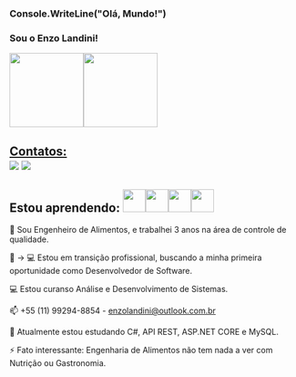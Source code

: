 ### Console.WriteLine("Olá, Mundo!") 
### Sou o Enzo Landini!

<div><a href="https://github.com/Enzolandini"><img height="130em" src="https://github-readme-stats.vercel.app/api/top-langs/?username=Enzolandini&layout=compact&langs_count=7&theme=dracula"/><img height="130em" src="https://github-readme-stats.vercel.app/api?username=Enzolandini&show_icons=true&theme=dracula&include_all_commits=true&count_private=true"/></div>

## Contatos:<div><a href="https://instagram.com/enzolandini" target="_blank"><img src="https://img.shields.io/badge/-Instagram-%23E4405F?style=for-the-badge&logo=instagram&logoColor=white" target="_blank"></a>  <a href="https://www.linkedin.com/in/enzolandini" target="_blank"><img src="https://img.shields.io/badge/-LinkedIn-%230077B5?style=for-the-badge&logo=linkedin&logoColor=white" target="_blank"></a>   </div>

## Estou aprendendo: <img src="https://cdn.jsdelivr.net/gh/devicons/devicon/icons/java/java-original-wordmark.svg" width="40" heigth ="40"/><img src="https://cdn.jsdelivr.net/gh/devicons/devicon/icons/csharp/csharp-original.svg" width="40" heigth ="40"/><img src="https://cdn.jsdelivr.net/gh/devicons/devicon/icons/mysql/mysql-original.svg" width="40" heigth ="40"/><img src="https://cdn.jsdelivr.net/gh/devicons/devicon/icons/angularjs/angularjs-original.svg" width="40" heigth ="40"/>

🍕 Sou Engenheiro de Alimentos, e trabalhei 3 anos na área de controle de qualidade. 

🍕 -> 💻 Estou em transição profissional, buscando a minha primeira oportunidade como Desenvolvedor de Software.

💻 Estou curanso Análise e Desenvolvimento de Sistemas.

📫 +55 (11) 99294-8854 - enzolandini@outlook.com.br

🤔 Atualmente estou estudando C#, API REST, ASP.NET CORE e MySQL. 

⚡ Fato interessante: Engenharia de Alimentos não tem nada a ver com Nutrição ou Gastronomia.

